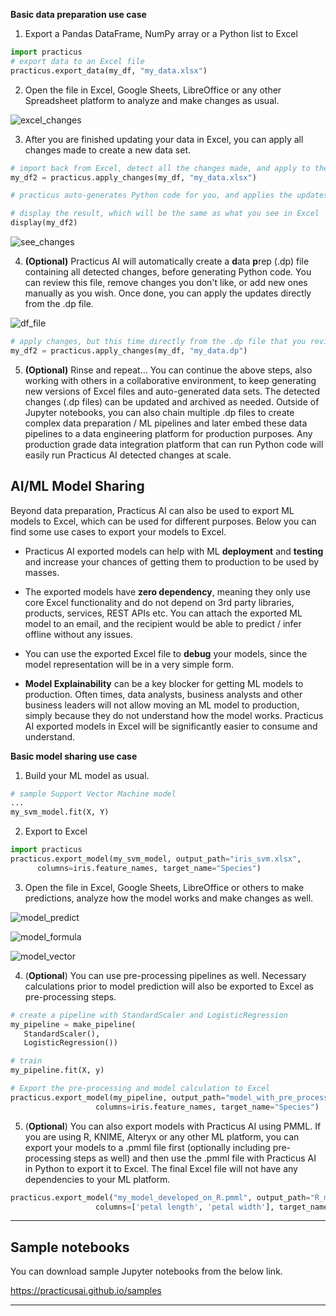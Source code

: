 **Basic data preparation use case**

1) Export a Pandas DataFrame, NumPy array or a Python list to Excel

```python
import practicus
# export data to an Excel file
practicus.export_data(my_df, "my_data.xlsx")
```


2) Open the file in Excel, Google Sheets, LibreOffice or any other Spreadsheet platform to analyze and make changes as usual. 

![excel_changes](img/excel_changes.png)





3) After you are finished updating your data in Excel, you can apply all changes made to create a new data set. 

```python
# import back from Excel, detect all the changes made, and apply to the Data Frame  
my_df2 = practicus.apply_changes(my_df, "my_data.xlsx") 

# practicus auto-generates Python code for you, and applies the updates..

# display the result, which will be the same as what you see in Excel
display(my_df2)
```

![see_changes](img/see_changes.png)





4) **(Optional)** Practicus AI will automatically create a **d**ata **p**rep (.dp) file containing all detected changes, before generating Python code. You can review this file, remove changes you don't like, or add new ones manually as you wish. Once done, you can apply the updates directly from the .dp file. 

![df_file](img/dp_file.png)

```python
# apply changes, but this time directly from the .dp file that you reviewed / updated
my_df2 = practicus.apply_changes(my_df, "my_data.dp")
```



5) **(Optional)** Rinse and repeat... You can continue the above steps, also working with others in a collaborative environment, to keep generating new versions of Excel files and auto-generated data sets. The detected changes (.dp files) can be updated and archived as needed. Outside of Jupyter notebooks, you can also chain multiple .dp files to create complex data preparation / ML pipelines and later embed these data pipelines to a data engineering platform for production purposes.  Any production grade data integration platform that can run Python code will easily run Practicus AI detected changes at scale.   


## AI/ML Model Sharing

Beyond data preparation, Practicus AI can also be used to export ML models to Excel, which can be used for different purposes. Below you can find some use cases to export your models to Excel. 

- Practicus AI exported models can help with ML **deployment** and **testing** and increase your chances of getting them to production to be used by masses.   

- The exported models have **zero dependency**, meaning they only use core Excel functionality and do not depend on 3rd party libraries, products, services, REST APIs etc. You can attach the exported ML model to an email, and the recipient would be able to predict / infer offline without any issues. 

- You can use the exported Excel file to **debug** your models, since the model representation will be in a very simple form. 

- **Model Explainability** can be a key blocker for getting ML models to production. Often times, data analysts, business analysts and other business leaders will not allow moving an ML model to production, simply because they do not understand how the model works. Practicus AI exported models in Excel will be significantly easier to consume and understand.

**Basic model sharing use case**

1) Build your ML model as usual. 

```Python
# sample Support Vector Machine model
...
my_svm_model.fit(X, Y)
```



2) Export to Excel 

```Python
import practicus    
practicus.export_model(my_svm_model, output_path="iris_svm.xlsx",
      columns=iris.feature_names, target_name="Species")
```



3) Open the file in Excel, Google Sheets, LibreOffice or others to make predictions, analyze how the model works and make changes as well.



![model_predict](img/model_predict.png)



![model_formula](img/model_formula.png)



![model_vector](img/model_vector.png)





4) (**Optional**) You can use pre-processing pipelines as well. Necessary calculations prior to model prediction will also be exported to Excel as pre-processing steps.   

```python
# create a pipeline with StandardScaler and LogisticRegression
my_pipeline = make_pipeline(
   StandardScaler(),
   LogisticRegression())

# train
my_pipeline.fit(X, y)

# Export the pre-processing and model calculation to Excel
practicus.export_model(my_pipeline, output_path="model_with_pre_processing.xlsx",
                   columns=iris.feature_names, target_name="Species")
```

5) (**Optional**) You can also export models with Practicus AI using PMML. If you are using R, KNIME, Alteryx or any other ML platform, you can export your models to a .pmml file first (optionally including pre-processing steps as well) and then use the .pmml file with Practicus AI in Python to export it to Excel. The final Excel file will not have any dependencies to your ML platform. 

```python
practicus.export_model("my_model_developed_on_R.pmml", output_path="R_model.xlsx",
                   columns=['petal length', 'petal width'], target_name="Species")
```



------

## Sample notebooks

You can download sample Jupyter notebooks from the below link. 

<a href="https://practicusai.github.io/samples/">https://practicusai.github.io/samples</a>

------
